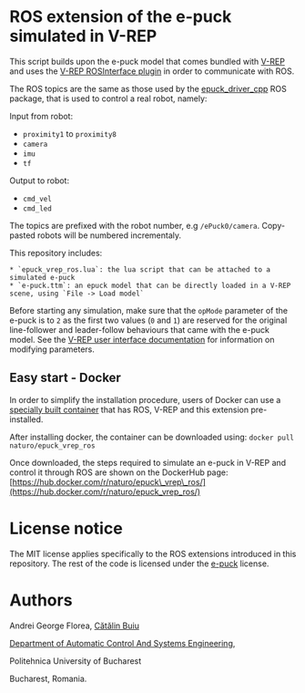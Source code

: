 # ROS extension of the e-puck simulated in V-REP

This script builds upon the e-puck model that comes bundled with [V-REP](http://www.v-rep.eu/) and uses the [V-REP ROSInterface plugin](http://www.coppeliarobotics.com/helpFiles/en/rosInterf.htm) in order to communicate with ROS.

The ROS topics are the same as those used by the [epuck\_driver\_cpp](https://github.com/gctronic/epuck_driver_cpp) ROS package, that is used to control a real robot, namely:

Input from robot:

* `proximity1` to `proximity8`
* `camera`
* `imu`
* `tf`

Output to robot:

* `cmd_vel`
* `cmd_led`

The topics are prefixed with the robot number, e.g `/ePuck0/camera`.
Copy-pasted robots will be numbered incrementaly.

This repository includes:

    * `epuck_vrep_ros.lua`: the lua script that can be attached to a simulated e-puck
    * `e-puck.ttm`: an epuck model that can be directly loaded in a V-REP scene, using `File -> Load model`

Before starting any simulation, make sure that the `opMode` parameter of the e-puck is to `2` as the first two values (`0` and `1`) are reserved for the original line-follower and leader-follow behaviours that came with the e-puck model. See the [V-REP user interface documentation](http://www.coppeliarobotics.com/helpFiles/en/userInterface.htm) for information on modifying parameters.

## Easy start - Docker

In order to simplify the installation procedure, users of Docker can use a [specially built container](https://hub.docker.com/r/naturo/epuck_vrep_ros/) that has ROS, V-REP and this extension pre-installed.

After installing docker, the container can be downloaded using:
`docker pull naturo/epuck_vrep_ros`

Once downloaded, the steps required to simulate an e-puck in V-REP and control it through ROS are shown on the DockerHub page:
[https://hub.docker.com/r/naturo/epuck\_vrep\_ros/](https://hub.docker.com/r/naturo/epuck_vrep_ros/)

# License notice

The MIT license applies specifically to the ROS extensions introduced in this repository.
The rest of the code is licensed under the [e-puck](http://www.e-puck.org/) license.

# Authors
Andrei George Florea, [Cătălin Buiu](http://catalin.buiu.net)

[Department of Automatic Control And Systems Engineering](http://acse.pub.ro),

Politehnica University of Bucharest

Bucharest, Romania.

